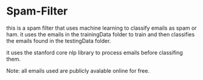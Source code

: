 # Spam-Filter

this is a spam filter that uses machine learning to classify emails as spam or ham. it uses the emails in the trainingData folder to train and then classifies the emails found in the testingData folder.

it uses the stanford core nlp library to process emails before classifing them.

Note: all emails used are publicly avalable online for free.
